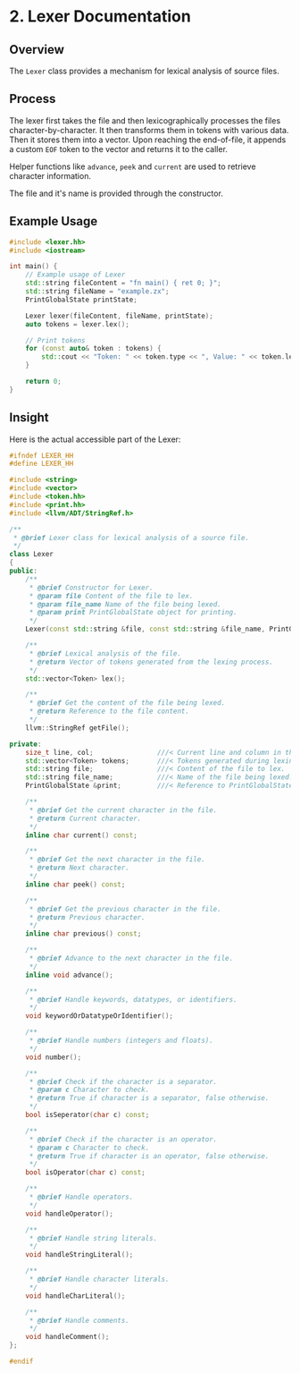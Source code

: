 # 2. Lexer Documentation

## Overview

The `Lexer` class provides a mechanism for lexical analysis of source files.

## Process

The lexer first takes the file and then lexicographically processes the files character-by-character. It then transforms them in tokens with various data. Then it stores them into a vector. Upon reaching the end-of-file, it appends a custom `EOF` token to the vector and returns it to the caller.

Helper functions like `advance`, `peek` and `current` are used to retrieve character information.

The file and it's name is provided through the constructor.

## Example Usage

```cpp
#include <lexer.hh>
#include <iostream>

int main() {
    // Example usage of Lexer
    std::string fileContent = "fn main() { ret 0; }";
    std::string fileName = "example.zx";
    PrintGlobalState printState;

    Lexer lexer(fileContent, fileName, printState);
    auto tokens = lexer.lex();

    // Print tokens
    for (const auto& token : tokens) {
        std::cout << "Token: " << token.type << ", Value: " << token.lexeme << std::endl;
    }

    return 0;
}
```

## Insight

Here is the actual accessible part of the Lexer:
```cpp
#ifndef LEXER_HH
#define LEXER_HH

#include <string>
#include <vector>
#include <token.hh>
#include <print.hh>
#include <llvm/ADT/StringRef.h>

/**
 * @brief Lexer class for lexical analysis of a source file.
 */
class Lexer
{
public:
    /**
     * @brief Constructor for Lexer.
     * @param file Content of the file to lex.
     * @param file_name Name of the file being lexed.
     * @param print PrintGlobalState object for printing.
     */
    Lexer(const std::string &file, const std::string &file_name, PrintGlobalState &print);

    /**
     * @brief Lexical analysis of the file.
     * @return Vector of tokens generated from the lexing process.
     */
    std::vector<Token> lex();

    /**
     * @brief Get the content of the file being lexed.
     * @return Reference to the file content.
     */
    llvm::StringRef getFile();

private:
    size_t line, col;                ///< Current line and column in the file.
    std::vector<Token> tokens;       ///< Tokens generated during lexing.
    std::string file;                ///< Content of the file to lex.
    std::string file_name;           ///< Name of the file being lexed.
    PrintGlobalState &print;         ///< Reference to PrintGlobalState for printing.

    /**
     * @brief Get the current character in the file.
     * @return Current character.
     */
    inline char current() const;

    /**
     * @brief Get the next character in the file.
     * @return Next character.
     */
    inline char peek() const;

    /**
     * @brief Get the previous character in the file.
     * @return Previous character.
     */
    inline char previous() const;

    /**
     * @brief Advance to the next character in the file.
     */
    inline void advance();

    /**
     * @brief Handle keywords, datatypes, or identifiers.
     */
    void keywordOrDatatypeOrIdentifier();

    /**
     * @brief Handle numbers (integers and floats).
     */
    void number();

    /**
     * @brief Check if the character is a separator.
     * @param c Character to check.
     * @return True if character is a separator, false otherwise.
     */
    bool isSeperator(char c) const;

    /**
     * @brief Check if the character is an operator.
     * @param c Character to check.
     * @return True if character is an operator, false otherwise.
     */
    bool isOperator(char c) const;

    /**
     * @brief Handle operators.
     */
    void handleOperator();

    /**
     * @brief Handle string literals.
     */
    void handleStringLiteral();

    /**
     * @brief Handle character literals.
     */
    void handleCharLiteral();

    /**
     * @brief Handle comments.
     */
    void handleComment();
};

#endif
```